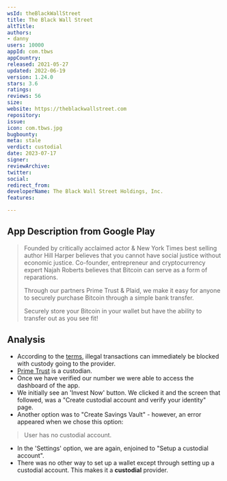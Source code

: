 ```yaml
---
wsId: theBlackWallStreet
title: The Black Wall Street
altTitle: 
authors:
- danny
users: 10000
appId: com.tbws
appCountry: 
released: 2021-05-27
updated: 2022-06-19
version: 1.24.0
stars: 3.6
ratings: 
reviews: 56
size: 
website: https://theblackwallstreet.com
repository: 
issue: 
icon: com.tbws.jpg
bugbounty: 
meta: stale
verdict: custodial
date: 2023-07-17
signer: 
reviewArchive: 
twitter: 
social: 
redirect_from: 
developerName: The Black Wall Street Holdings, Inc.
features: 

---
```


## App Description from Google Play

> Founded by critically acclaimed actor & New York Times best selling author Hill Harper believes that you cannot have social justice without economic justice. Co-founder, entrepreneur and cryptocurrency expert Najah Roberts believes that Bitcoin can serve as a form of reparations.
>
> Through our partners Prime Trust & Plaid, we make it easy for anyone to securely purchase Bitcoin through a simple bank transfer.
>
> Securely store your Bitcoin in your wallet but have the ability to transfer out as you see fit!

## Analysis

- According to the [terms](https://theblackwallstreet.com/faq/terms-of-service/), illegal transactions can immediately be blocked with custody going to the provider.
- [Prime Trust](https://www.primetrust.com/use-cases/custodians) is a custodian.
- Once we have verified our number we were able to access the dashboard of the app.
- We initially see an 'Invest Now' button. We clicked it and the screen that followed, was a "Create custodial account and verify your identity" page.
- Another option was to "Create Savings Vault" - however, an error appeared when we chose this option:

> User has no custodial account.

- In the 'Settings' option, we are again, enjoined to "Setup a custodial account".
- There was no other way to set up a wallet except through setting up a custodial account. This makes it a **custodial** provider.
